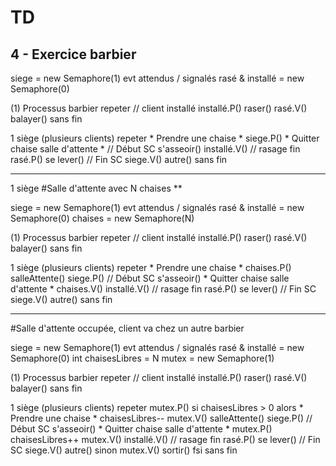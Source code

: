 TD
===

4 - Exercice barbier
----------------------

siege = new Semaphore(1)
evt attendus / signalés
rasé & installé = new Semaphore(0)

(1) Processus barbier
repeter
	// client installé
	installé.P()
	raser()
	rasé.V()
	balayer()
sans fin


1 siège
(plusieurs clients)
repeter
	* Prendre une chaise *
	siege.P()
	* Quitter chaise salle d'attente *
	// Début SC
	s'asseoir()
	installé.V()
	// rasage fin
	rasé.P()
	se lever()
	// Fin SC
	siege.V()
	autre()
sans fin

-------------------------------------

1 siège
#Salle d'attente avec N chaises **

siege = new Semaphore(1)
evt attendus / signalés
rasé & installé = new Semaphore(0)
chaises = new Semaphore(N)

(1) Processus barbier
repeter
	// client installé
	installé.P()
	raser()
	rasé.V()
	balayer()
sans fin


1 siège
(plusieurs clients)
repeter
	* Prendre une chaise *
	chaises.P()
	salleAttente()
	siege.P()
	// Début SC
	s'asseoir()
	* Quitter chaise salle d'attente *
	chaises.V()
	installé.V()
	// rasage fin
	rasé.P()
	se lever()
	// Fin SC
	siege.V()
	autre()
sans fin

------------------------------------
#Salle d'attente occupée, client va chez un autre barbier

siege = new Semaphore(1)
evt attendus / signalés
rasé & installé = new Semaphore(0)
int chaisesLibres = N
mutex = new Semaphore(1)

(1) Processus barbier
repeter
	// client installé
	installé.P()
	raser()
	rasé.V()
	balayer()
sans fin


1 siège
(plusieurs clients)
repeter
	mutex.P()
	si chaisesLibres > 0 alors
		* Prendre une chaise *
		chaisesLibres--
		mutex.V()
		salleAttente()
		siege.P()
		// Début SC
		s'asseoir()
		* Quitter chaise salle d'attente *
		mutex.P()
		chaisesLibres++
		mutex.V()
		installé.V()
		// rasage fin
		rasé.P()
		se lever()
		// Fin SC
		siege.V()
		autre()
	sinon
		mutex.V()
		sortir()
	fsi
sans fin
